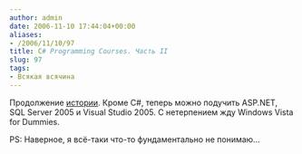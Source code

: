 ```yaml
---
author: admin
date: 2006-11-10 17:44:04+00:00
aliases:
- /2006/11/10/97
title: C# Programming Courses. Часть II
slug: 97
tags:
- Всякая всячина
---
```


Продолжение [истории](http://blog.not-a-kernel-guy.com/2006/11/08/96). Кроме C#, теперь можно подучить ASP.NET, SQL Server 2005 и Visual Studio 2005. С нетерпением жду Windows Vista for Dummies. 

PS: Наверное, я всё-таки что-то фундаментально не понимаю...
